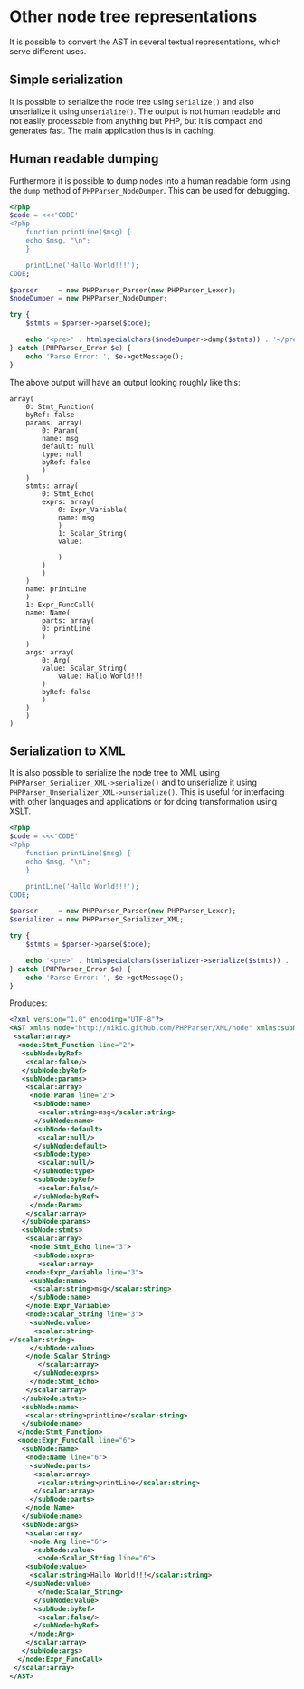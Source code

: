 Other node tree representations
===============================

It is possible to convert the AST in several textual representations, which serve different uses.

Simple serialization
--------------------

It is possible to serialize the node tree using `serialize()` and also unserialize it using
`unserialize()`. The output is not human readable and not easily processable from anything
but PHP, but it is compact and generates fast. The main application thus is in caching.

Human readable dumping
----------------------

Furthermore it is possible to dump nodes into a human readable form using the `dump` method of
`PHPParser_NodeDumper`. This can be used for debugging.

```php
<?php
$code = <<<'CODE'
<?php
    function printLine($msg) {
	echo $msg, "\n";
    }

    printLine('Hallo World!!!');
CODE;

$parser     = new PHPParser_Parser(new PHPParser_Lexer);
$nodeDumper = new PHPParser_NodeDumper;

try {
    $stmts = $parser->parse($code);

    echo '<pre>' . htmlspecialchars($nodeDumper->dump($stmts)) . '</pre>';
} catch (PHPParser_Error $e) {
    echo 'Parse Error: ', $e->getMessage();
}
```

The above output will have an output looking roughly like this:

```
array(
    0: Stmt_Function(
	byRef: false
	params: array(
	    0: Param(
		name: msg
		default: null
		type: null
		byRef: false
	    )
	)
	stmts: array(
	    0: Stmt_Echo(
		exprs: array(
		    0: Expr_Variable(
			name: msg
		    )
		    1: Scalar_String(
			value:

		    )
		)
	    )
	)
	name: printLine
    )
    1: Expr_FuncCall(
	name: Name(
	    parts: array(
		0: printLine
	    )
	)
	args: array(
	    0: Arg(
		value: Scalar_String(
		    value: Hallo World!!!
		)
		byRef: false
	    )
	)
    )
)
```

Serialization to XML
--------------------

It is also possible to serialize the node tree to XML using `PHPParser_Serializer_XML->serialize()`
and to unserialize it using `PHPParser_Unserializer_XML->unserialize()`. This is useful for
interfacing with other languages and applications or for doing transformation using XSLT.

```php
<?php
$code = <<<'CODE'
<?php
    function printLine($msg) {
	echo $msg, "\n";
    }

    printLine('Hallo World!!!');
CODE;

$parser     = new PHPParser_Parser(new PHPParser_Lexer);
$serializer = new PHPParser_Serializer_XML;

try {
    $stmts = $parser->parse($code);

    echo '<pre>' . htmlspecialchars($serializer->serialize($stmts)) . '</pre>';
} catch (PHPParser_Error $e) {
    echo 'Parse Error: ', $e->getMessage();
}
```

Produces:

```xml
<?xml version="1.0" encoding="UTF-8"?>
<AST xmlns:node="http://nikic.github.com/PHPParser/XML/node" xmlns:subNode="http://nikic.github.com/PHPParser/XML/subNode" xmlns:scalar="http://nikic.github.com/PHPParser/XML/scalar">
 <scalar:array>
  <node:Stmt_Function line="2">
   <subNode:byRef>
    <scalar:false/>
   </subNode:byRef>
   <subNode:params>
    <scalar:array>
     <node:Param line="2">
      <subNode:name>
       <scalar:string>msg</scalar:string>
      </subNode:name>
      <subNode:default>
       <scalar:null/>
      </subNode:default>
      <subNode:type>
       <scalar:null/>
      </subNode:type>
      <subNode:byRef>
       <scalar:false/>
      </subNode:byRef>
     </node:Param>
    </scalar:array>
   </subNode:params>
   <subNode:stmts>
    <scalar:array>
     <node:Stmt_Echo line="3">
      <subNode:exprs>
       <scalar:array>
	<node:Expr_Variable line="3">
	 <subNode:name>
	  <scalar:string>msg</scalar:string>
	 </subNode:name>
	</node:Expr_Variable>
	<node:Scalar_String line="3">
	 <subNode:value>
	  <scalar:string>
</scalar:string>
	 </subNode:value>
	</node:Scalar_String>
       </scalar:array>
      </subNode:exprs>
     </node:Stmt_Echo>
    </scalar:array>
   </subNode:stmts>
   <subNode:name>
    <scalar:string>printLine</scalar:string>
   </subNode:name>
  </node:Stmt_Function>
  <node:Expr_FuncCall line="6">
   <subNode:name>
    <node:Name line="6">
     <subNode:parts>
      <scalar:array>
       <scalar:string>printLine</scalar:string>
      </scalar:array>
     </subNode:parts>
    </node:Name>
   </subNode:name>
   <subNode:args>
    <scalar:array>
     <node:Arg line="6">
      <subNode:value>
       <node:Scalar_String line="6">
	<subNode:value>
	 <scalar:string>Hallo World!!!</scalar:string>
	</subNode:value>
       </node:Scalar_String>
      </subNode:value>
      <subNode:byRef>
       <scalar:false/>
      </subNode:byRef>
     </node:Arg>
    </scalar:array>
   </subNode:args>
  </node:Expr_FuncCall>
 </scalar:array>
</AST>
```